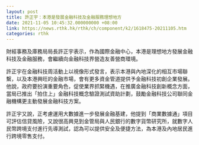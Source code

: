 ```yaml
---
layout: post
title: 許正宇：本港是發展金融科技及金融服務理想地方
date: 2021-11-05 10:45:32.000000000 +08:00
link: https://news.rthk.hk/rthk/ch/component/k2/1618475-20211105.htm
categories: rthk
---
```


財經事務及庫務局局長許正宇表示，作為國際金融中心，本港是理想地方發展金融科技及金融服務，會繼續向金融科技界營造友善營商環境。

許正宇在金融科技周活動上以視像形式發言，表示本港與內地深化的相互市場聯繫，以及本港興旺的金融市場，會有更多資金管道提供予金融科技初創企業發展。他說，政府要扮演重要角色，促使業界抓緊機遇，在推廣金融科技創新概念方面，當局已推出「拍住上」金融科技概念驗證測試資助計劃，鼓勵金融科技公司聯同金融機構更主動發展金融科技方案。

許正宇又說，正考慮運用大數據進一步發展金融基建，他提到「商業數據通」項目可評估信貸風險，又說很高興見到金管局與人民銀行的數字貨幣研究所，就數字人民幣跨境支付進行先導測試，認為可以提供安全及便捷方法，為本港及內地居民進行跨境零售支付。
